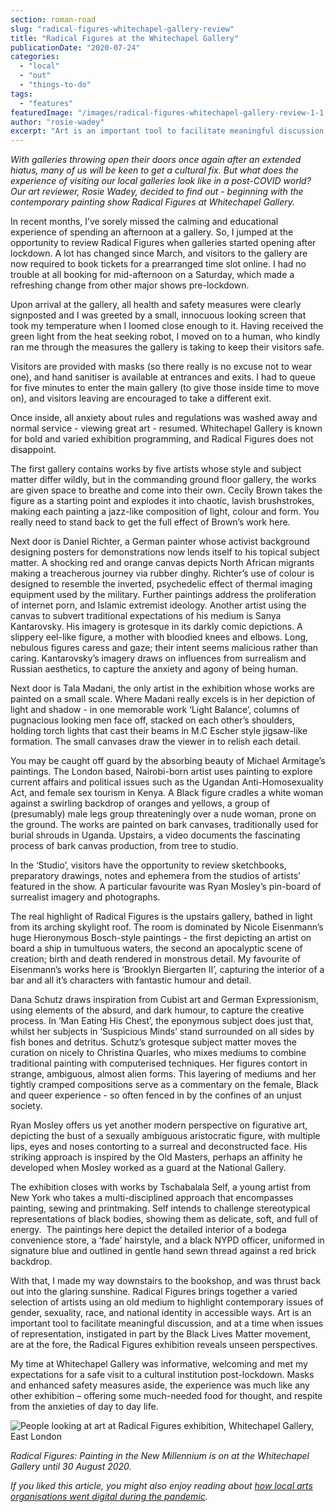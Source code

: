 ```yaml
---
section: roman-road
slug: "radical-figures-whitechapel-gallery-review"
title: "Radical Figures at the Whitechapel Gallery"
publicationDate: "2020-07-24"
categories: 
  - "local"
  - "out"
  - "things-to-do"
tags: 
  - "features"
featuredImage: "/images/radical-figures-whitechapel-gallery-review-1-1.jpg"
author: "rosie-wadey"
excerpt: "Art is an important tool to facilitate meaningful discussion, and at a time when issues of representation, instigated in part by the Black Lives Matter movement, are at the fore, Radical Figures reveals unseen perspectives."
---
```


_With galleries throwing open their doors once again after an extended hiatus, many of us will be keen to get a cultural fix. But what does the experience of visiting our local galleries look like in a post-COVID world? Our art reviewer, Rosie Wadey, decided to find out - beginning with the contemporary painting show Radical Figures at Whitechapel Gallery._

In recent months, I’ve sorely missed the calming and educational experience of spending an afternoon at a gallery. So, I jumped at the opportunity to review Radical Figures when galleries started opening after lockdown. A lot has changed since March, and visitors to the gallery are now required to book tickets for a prearranged time slot online. I had no trouble at all booking for mid-afternoon on a Saturday, which made a refreshing change from other major shows pre-lockdown.

Upon arrival at the gallery, all health and safety measures were clearly signposted and I was greeted by a small, innocuous looking screen that took my temperature when I loomed close enough to it. Having received the green light from the heat seeking robot, I moved on to a human, who kindly ran me through the measures the gallery is taking to keep their visitors safe.

Visitors are provided with masks (so there really is no excuse not to wear one), and hand sanitiser is available at entrances and exits. I had to queue for five minutes to enter the main gallery (to give those inside time to move on), and visitors leaving are encouraged to take a different exit.

Once inside, all anxiety about rules and regulations was washed away and normal service - viewing great art - resumed. Whitechapel Gallery is known for bold and varied exhibition programming, and Radical Figures does not disappoint.

The first gallery contains works by five artists whose style and subject matter differ wildly, but in the commanding ground floor gallery, the works are given space to breathe and come into their own. Cecily Brown takes the figure as a starting point and explodes it into chaotic, lavish brushstrokes, making each painting a jazz-like composition of light, colour and form. You really need to stand back to get the full effect of Brown’s work here.

Next door is Daniel Richter, a German painter whose activist background designing posters for demonstrations now lends itself to his topical subject matter. A shocking red and orange canvas depicts North African migrants making a treacherous journey via rubber dinghy. Richter’s use of colour is designed to resemble the inverted, psychedelic effect of thermal imaging equipment used by the military. Further paintings address the proliferation of internet porn, and Islamic extremist ideology. Another artist using the canvas to subvert traditional expectations of his medium is Sanya Kantarovsky. His imagery is grotesque in its darkly comic depictions. A slippery eel-like figure, a mother with bloodied knees and elbows. Long, nebulous figures caress and gaze; their intent seems malicious rather than caring. Kantarovsky’s imagery draws on influences from surrealism and Russian aesthetics, to capture the anxiety and agony of being human.

Next door is Tala Madani, the only artist in the exhibition whose works are painted on a small scale. Where Madani really excels is in her depiction of light and shadow - in one memorable work ‘Light Balance’, columns of pugnacious looking men face off, stacked on each other’s shoulders, holding torch lights that cast their beams in M.C Escher style jigsaw-like formation. The small canvases draw the viewer in to relish each detail.

You may be caught off guard by the absorbing beauty of Michael Armitage’s paintings. The London based, Nairobi-born artist uses painting to explore current affairs and political issues such as the Ugandan Anti-Homosexuality Act, and female sex tourism in Kenya. A Black figure cradles a white woman against a swirling backdrop of oranges and yellows, a group of (presumably) male legs group threateningly over a nude woman, prone on the ground. The works are painted on bark canvases, traditionally used for burial shrouds in Uganda. Upstairs, a video documents the fascinating process of bark canvas production, from tree to studio. 

In the ‘Studio’, visitors have the opportunity to review sketchbooks, preparatory drawings, notes and ephemera from the studios of artists’ featured in the show. A particular favourite was Ryan Mosley’s pin-board of surrealist imagery and photographs.

The real highlight of Radical Figures is the upstairs gallery, bathed in light from its arching skylight roof. The room is dominated by Nicole Eisenmann’s huge Hieronymous Bosch-style paintings - the first depicting an artist on board a ship in tumultuous waters, the second an apocalyptic scene of creation; birth and death rendered in monstrous detail. My favourite of Eisenmann’s works here is ‘Brooklyn Biergarten II’, capturing the interior of a bar and all it’s characters with fantastic humour and detail.

Dana Schutz draws inspiration from Cubist art and German Expressionism, using elements of the absurd, and dark humour, to capture the creative process. In ‘Man Eating His Chest’, the eponymous subject does just that, whilst her subjects in ‘Suspicious Minds’ stand surrounded on all sides by fish bones and detritus. Schutz’s grotesque subject matter moves the curation on nicely to Christina Quarles, who mixes mediums to combine traditional painting with computerised techniques. Her figures contort in strange, ambiguous, almost alien forms. This layering of mediums and her tightly cramped compositions serve as a commentary on the female, Black and queer experience - so often fenced in by the confines of an unjust society.

Ryan Mosley offers us yet another modern perspective on figurative art, depicting the bust of a sexually ambiguous aristocratic figure, with multiple lips, eyes and noses contorting to a surreal and deconstructed face. His striking approach is inspired by the Old Masters, perhaps an affinity he developed when Mosley worked as a guard at the National Gallery.

The exhibition closes with works by Tschabalala Self, a young artist from New York who takes a multi-disciplined approach that encompasses painting, sewing and printmaking. Self intends to challenge stereotypical representations of black bodies, showing them as delicate, soft, and full of energy.  The paintings here depict the detailed interior of a bodega convenience store, a ‘fade’ hairstyle, and a black NYPD officer, uniformed in signature blue and outlined in gentle hand sewn thread against a red brick backdrop.

With that, I made my way downstairs to the bookshop, and was thrust back out into the glaring sunshine. Radical Figures brings together a varied selection of artists using an old medium to highlight contemporary issues of gender, sexuality, race, and national identity in accessible ways. Art is an important tool to facilitate meaningful discussion, and at a time when issues of representation, instigated in part by the Black Lives Matter movement, are at the fore, the Radical Figures exhibition reveals unseen perspectives.

My time at Whitechapel Gallery was informative, welcoming and met my expectations for a safe visit to a cultural institution post-lockdown. Masks and enhanced safety measures aside, the experience was much like any other exhibition – offering some much-needed food for thought, and respite from the anxieties of day to day life.

![People looking at art at Radical Figures exhibition, Whitechapel Gallery, East London](/images/radical-figures-whitechapel-gallery-review-4-1-1024x683.jpg)

_Radical Figures: Painting in the New Millennium is on at the Whitechapel Gallery until 30 August 2020._

_If you liked this article, you might also enjoy reading about_ [_how local arts organisations went digital during the pandemic_](https://romanroadlondon.com/st-margarets-house-launches-reach-online-programme/)_._

